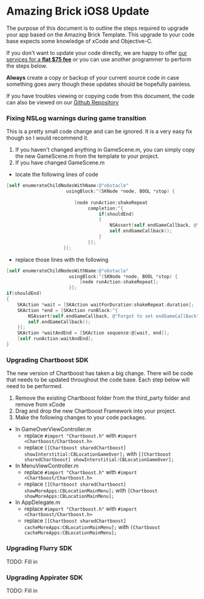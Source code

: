 # Amazing Brick iOS8 Update
The purpose of this document is to outline the steps required to upgrade your app based on the Amazing Brick Template.
This upgrade to your code base expects some knowledge of xCode and Objective-C.  

If you don't want to update your code directly, we are happy to offer [our services for a **flat $75 fee**](http://alpinepipeline.com/pages/services) or you can use another programmer to perform the steps below.  

**Always** create a copy or backup of your current source code in case something goes awry though these updates should be hopefully painless.

If you have troubles viewing or copying code from this document, the code can also be viewed on our [Github Repository](https://github.com/kevinvanderlugt/template_documents/blob/master/io8_upgrade/amazing_brick.md)

### Fixing NSLog warnings during game transition
This is a pretty small code change and can be ignored.  It is a very easy fix though so I would recommend it.

1. If you haven't changed anything in GameScene.m, you can simply copy the new GameScene.m from the template to your project.
2. If you have changed GameScene.m
  * locate the following lines of code
  ```objective-c
  [self enumerateChildNodesWithName:@"obstacle"
                        usingBlock:^(SKNode *node, BOOL *stop) {
                               
                           [node runAction:shakeRepeat
                                completion:^{
                                    if(shouldEnd)
                                    {
                                        NSAssert(self.endGameCallback, @"Forgot to set endGameCallBack");
                                        self.endGameCallback();
                                    }
                                }];
                       }];
  ```

  * replace those lines with the following
  ```objective-c
  [self enumerateChildNodesWithName:@"obstacle"
                         usingBlock:^(SKNode *node, BOOL *stop) {
                             [node runAction:shakeRepeat];
                         }];
  if(shouldEnd)
  {
      SKAction *wait = [SKAction waitForDuration:shakeRepeat.duration];
      SKAction *end = [SKAction runBlock:^{
          NSAssert(self.endGameCallback, @"Forgot to set endGameCallBack");
          self.endGameCallback();
      }];
      SKAction *waitAndEnd = [SKAction sequence:@[wait, end]];
      [self runAction:waitAndEnd];
  }
  ```

### Upgrading Chartboost SDK
The new version of Chartboost has taken a big change.  There will be code that needs to be updated throughout the code base.
Each step below will need to be performed.

1. Remove the existing Chartboost folder from the third_party folder and remove from xCode
2. Drag and drop the new Chartboost Framework into your project.
3. Make the following changes to your code packages.
  * In GameOverViewController.m 
    * replace `#import "Chartboost.h"` with `#import <Chartboost/Chartboost.h>`
    * replace `[[Chartboost sharedChartboost] showInterstitial:CBLocationGameOver];` with `[[Chartboost sharedChartboost] showInterstitial:CBLocationGameOver];`
  * In MenuViewController.m
    * replace `#import "Chartboost.h"` with `#import <Chartboost/Chartboost.h>`
    * replace `[[Chartboost sharedChartboost] showMoreApps:CBLocationMainMenu];` with `[Chartboost showMoreApps:CBLocationMainMenu];`
  * In AppDelegate.m
    * replace `#import "Chartboost.h"` with `#import <Chartboost/Chartboost.h>`
    * replace `[[Chartboost sharedChartboost] cacheMoreApps:CBLocationMainMenu];` with `[Chartboost cacheMoreApps:CBLocationMainMenu];`

### Upgrading Flurry SDK
TODO: Fill in

### Upgrading Appirater SDK
TODO: Fill in


